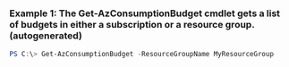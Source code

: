 ### Example 1: The Get-AzConsumptionBudget cmdlet gets a list of budgets in either a subscription or a resource group. (autogenerated)
```powershell
PS C:\> Get-AzConsumptionBudget -ResourceGroupName MyResourceGroup
```

